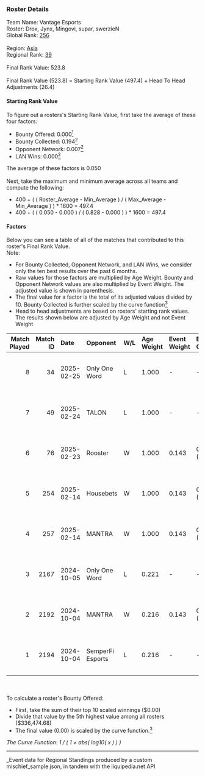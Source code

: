 ### Roster Details<br />
Team Name: Vantage Esports<br />
Roster: Drox, Jynx, Mingovi, supar, swerzieN<br />
Global Rank: [256](../../standings_global_2025_03_01.md)<br />
<br />
Region: [Asia]( ../../standings_asia_2025_03_01.md)<br />
Regional Rank: [39]( ../../standings_asia_2025_03_01.md)<br />
<br />
Final Rank Value:  523.8<br />
<br />
Final Rank Value (523.8) = Starting Rank Value (497.4) + Head To Head Adjustments (26.4)<br />

#### Starting Rank Value<br />
To figure out a rosters's Starting Rank Value, first take the average of these four factors:<br />
- Bounty Offered: 0.000[<sup>1</sup>](#table2)
- Bounty Collected: 0.194[<sup>2</sup>](#table1)
- Opponent Network: 0.007[<sup>2</sup>](#table1)
- LAN Wins: 0.000[<sup>2</sup>](#table1)

The average of these factors is 0.050<br />
<br />
Next, take the maximum and minimum average across all teams and compute the following:<br />
- 400 + ( ( Roster_Average - Min_Average ) / ( Max_Average - Min_Average ) ) * 1600 = 497.4
- 400 + ( ( 0.050 - 0.000 ) / ( 0.828 - 0.000 ) ) * 1600 = 497.4


#### Factors<br />
Below you can see a table of all of the matches that contributed to this roster's Final Rank Value.<br />
Note:<br />

- For Bounty Collected, Opponent Network, and LAN Wins, we consider only the ten best results over the past 6 months.
- Raw values for those factors are multiplied by Age Weight. Bounty and Opponent Network values are also multiplied by Event Weight. The adjusted value is shown in parenthesis.
- The final value for a factor is the total of its adjusted values divided by 10. Bounty Collected is further scaled by the curve function[<sup>3</sup>](#curveFunction)
- Head to head adjustments are based on rosters' starting rank values. The results shown below are adjusted by Age Weight and not Event Weight
<span id="table1"></span><br />


| Match Played | Match ID | Date       | Opponent         | W/L | Age Weight | Event Weight | Bounty Collected | Opponent Network | LAN Wins  | H2H Adj. | Roster                               |
| -: | -: | :- | :- | :- | :- | :- | :- | :- | :- | -: | :- |
|            8 |       34 | 2025-02-25 | Only One Word    | L   | 1.000      | -            | -                | -                | -         |   -12.88 | Drox, Jynx, Mingovi, supar, swerzieN |
|            7 |       49 | 2025-02-24 | TALON            | L   | 1.000      | -            | -                | -                | -         |   -16.77 | Drox, Jynx, Mingovi, supar, swerzieN |
|            6 |       76 | 2025-02-23 | Rooster          | W   | 1.000      | 0.143        | 0.003 (0.000)    | 0.219 (0.031)    | 0 (0.000) |    19.99 | Drox, Jynx, Mingovi, supar, swerzieN |
|            5 |      254 | 2025-02-14 | Housebets        | W   | 1.000      | 0.143        | 0.001 (0.000)    | 0.144 (0.021)    | 0 (0.000) |    18.23 | Drox, Jynx, Mingovi, supar, swerzieN |
|            4 |      257 | 2025-02-14 | MANTRA           | W   | 1.000      | 0.143        | 0.000 (0.000)    | 0.129 (0.018)    | 0 (0.000) |    19.11 | Drox, Jynx, Mingovi, supar, swerzieN |
|            3 |     2167 | 2024-10-05 | Only One Word    | L   | 0.221      | -            | -                | -                | -         |    -2.35 | alecc, Drox, Jynx, Mingovi, supar    |
|            2 |     2192 | 2024-10-04 | MANTRA           | W   | 0.216      | 0.143        | 0.000 (0.000)    | 0.129 (0.004)    | 0 (0.000) |     4.41 | alecc, Drox, Jynx, Mingovi, supar    |
|            1 |     2194 | 2024-10-04 | SemperFi Esports | L   | 0.216      | -            | -                | -                | -         |    -3.29 | alecc, Drox, Jynx, Mingovi, supar    |

<br />
<span id="table2"></span><br />
To calculate a roster's Bounty Offered:<br />

- First, take the sum of their top 10 scaled winnings ($0.00)
- Divide that value by the 5th highest value among all rosters ($336,474.68)
- The final value (0.00) is scaled by the curve function.[<sup>3</sup>](#curveFunction)

<span id="curveFunction"></span>_The Curve Function: 1 / ( 1 + abs( log10( x ) ) )_<br />

---
_Event data for Regional Standings produced by a custom mischief_sample.json, in tandem with the liquipedia.net API<br />

